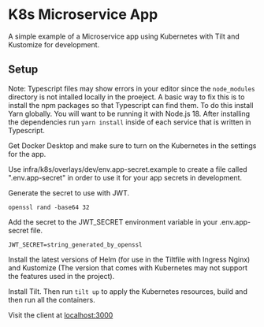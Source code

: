# K8s Microservice App

A simple example of a Microservice app using Kubernetes with Tilt and Kustomize for development.

## Setup

Note: Typescript files may show errors in your editor since the `node_modules` directory is not intalled locally in the proeject. A basic way to fix this is to install the npm packages so that Typescript can find them. To do this install Yarn globally. You will want to be running it with Node.js 18. After installing the dependencies run `yarn install` inside of each service that is written in Typescript.

Get Docker Desktop and make sure to turn on the Kubernetes in the settings for the app.

Use infra/k8s/overlays/dev/env.app-secret.example to create a file called ".env.app-secret" in order to use it for your app secrets in development.

Generate the secret to use with JWT.
```
openssl rand -base64 32
```
Add the secret to the JWT_SECRET environment variable in your .env.app-secret file.
```
JWT_SECRET=string_generated_by_openssl
```

Install the latest versions of Helm (for use in the Tiltfile with Ingress Nginx) and Kustomize (The version that comes with Kubernetes may not support the features used in the project).

Install Tilt. Then run `tilt up` to apply the Kubernetes resources, build and then run all the containers.

Visit the client at [localhost:3000](http://localhost:3000/)
